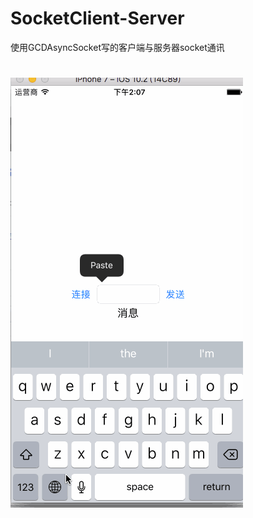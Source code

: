 # SocketClient-Server
使用GCDAsyncSocket写的客户端与服务器socket通讯
#
![image](https://github.com/XY-Wing/SocketClient-Server/blob/master/SocketTest/GIF/SocketClientAndServer.gif)
